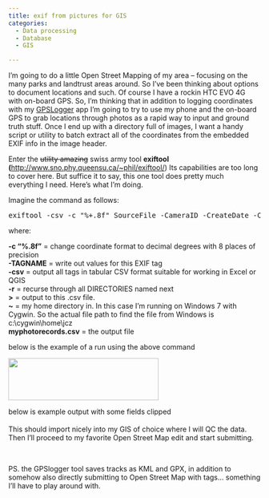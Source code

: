 ```yaml
---
title: exif from pictures for GIS
categories:
  - Data processing
  - Database
  - GIS

---
```

I&#8217;m going to do a little Open Street Mapping of my area &#8211; focusing on the many parks and landtrust areas around. So I&#8217;ve been thinking about options to document locations and such. Of course I have a rockin HTC EVO 4G with on-board GPS. So, I&#8217;m thinking that in addition to logging coordinates with my <a href="https://play.google.com/store/apps/details?id=com.mendhak.gpslogger&hl=en" target="_blank" class="broken_link">GPSLogger</a> app I&#8217;m going to try to use my phone and the on-board GPS to grab locations through photos as a rapid way to input and ground truth stuff. Once I end up with a directory full of images, I want a handy script or utility to batch extract all of the coordinates from the embedded EXIF info in the image header.

Enter the <del>utility amazing</del> swiss army tool **exiftool (**<http://www.sno.phy.queensu.ca/~phil/exiftool/>) Its capabilities are too long to cover here. But suffice it to say, this one tool does pretty much everything I need. Here&#8217;s what I&#8217;m doing.

Imagine the command as follows:

<pre>exiftool -csv -c "%+.8f" SourceFile -CameraID -CreateDate -CreationTime -DateAcquired -DateTimeOriginal -Directory -ExifByteOrder -ExifImageHeight -ExifImageWidth -FileName -FileSize -GPSAltitude -GPSAltitudeRef -GPSDateStamp -GPSDateTime -GPSLatitude -GPSLatitudeRef -GPSLongitude -GPSLongitudeRef -GPSMapDatum -GPSPosition -GPSProcessingMethod -GPSSatellites -GPSTimeStamp -GPSVersionID -ImageHeight -ImageSize -ImageUniqueID -ImageWidth -Make -Model -Subject -XPKeywords -r Pictures &gt; ~/myphotorecords.csv</pre>

where:

**-c &#8220;%.8f&#8221;** = change coordinate format to decimal degrees with 8 places of precision  
**-TAGNAME** = write out values for this EXIF tag  
**-csv** = output all tags in tabular CSV format suitable for working in Excel or QGIS  
**-r** = recurse through all DIRECTORIES named next  
**>** = output to this .csv file.  
**~** = my home directory in. In this case I&#8217;m running on Windows 7 with Cygwin. So the actual file path to find the file from Windows is c:\cygwin\home\jcz  
**myphotorecords.csv** = the output file

below is the example of a run using the above command

[<img loading="lazy" class="alignnone size-medium wp-image-440" title="cygwin_exiftool" src="http://northredoubt.com/n/wp-content/uploads/2012/04/cygwin_exiftool-300x84.gif" alt="" width="300" height="84" srcset="http://northredoubt.com/n/wp-content/uploads/2012/04/cygwin_exiftool-300x84.gif 300w, http://northredoubt.com/n/wp-content/uploads/2012/04/cygwin_exiftool-500x140.gif 500w, http://northredoubt.com/n/wp-content/uploads/2012/04/cygwin_exiftool.gif 584w" sizes="(max-width: 300px) 100vw, 300px" />][1]

below is example output with some fields clipped

[<img loading="lazy" class="alignnone size-medium wp-image-441" title="example_exiftool_output" src="http://northredoubt.com/n/wp-content/uploads/2012/04/example_exiftool_output-300x4.gif" alt="" width="300" height="4" srcset="http://northredoubt.com/n/wp-content/uploads/2012/04/example_exiftool_output-300x4.gif 300w, http://northredoubt.com/n/wp-content/uploads/2012/04/example_exiftool_output-1024x15.gif 1024w, http://northredoubt.com/n/wp-content/uploads/2012/04/example_exiftool_output-500x7.gif 500w" sizes="(max-width: 300px) 100vw, 300px" />][2]  
This should import nicely into my GIS of choice where I will QC the data. Then I&#8217;ll proceed to my favorite Open Street Map edit and start submitting.

&nbsp;

PS. the GPSlogger tool saves tracks as KML and GPX, in addition to somehow also directly submitting to Open Street Map with tags&#8230; something I&#8217;ll have to play around with.

 [1]: http://northredoubt.com/n/wp-content/uploads/2012/04/cygwin_exiftool.gif
 [2]: http://northredoubt.com/n/wp-content/uploads/2012/04/example_exiftool_output.gif